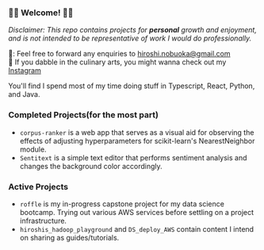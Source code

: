 ### 🌸🌸 Welcome! 🌸🌸

_Disclaimer: This repo contains projects for **personal** growth and enjoyment, and is not intended to be representative of work I would do professionally._  

💌: Feel free to forward any enquiries to hiroshi.nobuoka@gmail.com  
:dango: If you dabble in the culinary arts, you might wanna check out my [Instagram](https://www.instagram.com/roshmadosh/)  

You'll find I spend most of my time doing stuff in Typescript, React, Python, and Java.  

### Completed Projects(for the most part)
- `corpus-ranker` is a web app that serves as a visual aid for observing the effects of adjusting hyperparameters for scikit-learn's NearestNeighbor module. 
- `Sentitext` is a simple text editor that performs sentiment analysis and changes the background color accordingly.  

### Active Projects
- `roffle` is my in-progress capstone project for my data science bootcamp. Trying out various AWS services before settling on a project infrastructure.
- `hiroshis_hadoop_playground` and `DS_deploy_AWS` contain content I intend on sharing as guides/tutorials. 
